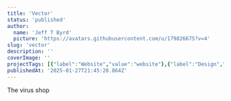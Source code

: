```yaml
---
title: 'Vector'
status: 'published'
author:
  name: 'Jeff T Byrd'
  picture: 'https://avatars.githubusercontent.com/u/179826675?v=4'
slug: 'vector'
description: ''
coverImage: ''
projectTags: [{"label":"Website","value":"website"},{"label":"Design","value":"design"}]
publishedAt: '2025-01-27T21:45:28.864Z'
---
```


The virus shop